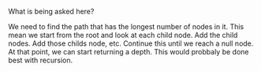 What is being asked here?

We need to find the path that has the longest number of nodes in it.
This mean we start from the root and look at each child node.
Add the child nodes.
Add those childs node, etc.
Continue this until we reach a null node. At that point, we can start returning a depth. This would probbaly be done best with recursion.